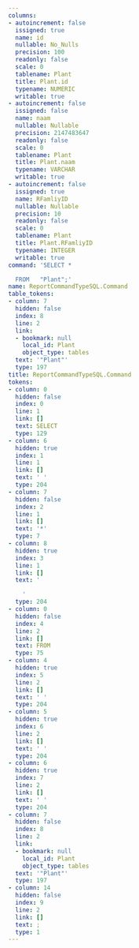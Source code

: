 ```yaml
---
columns:
- autoincrement: false
  issigned: true
  name: id
  nullable: No_Nulls
  precision: 100
  readonly: false
  scale: 0
  tablename: Plant
  title: Plant.id
  typename: NUMERIC
  writable: true
- autoincrement: false
  issigned: false
  name: naam
  nullable: Nullable
  precision: 2147483647
  readonly: false
  scale: 0
  tablename: Plant
  title: Plant.naam
  typename: VARCHAR
  writable: true
- autoincrement: false
  issigned: true
  name: RFamliyID
  nullable: Nullable
  precision: 10
  readonly: false
  scale: 0
  tablename: Plant
  title: Plant.RFamliyID
  typename: INTEGER
  writable: true
command: 'SELECT *

  FROM   "Plant";'
name: ReportCommandTypeSQL.Command
table_tokens:
- column: 7
  hidden: false
  index: 8
  line: 2
  link:
  - bookmark: null
    local_id: Plant
    object_type: tables
  text: '"Plant"'
  type: 197
title: ReportCommandTypeSQL.Command
tokens:
- column: 0
  hidden: false
  index: 0
  line: 1
  link: []
  text: SELECT
  type: 129
- column: 6
  hidden: true
  index: 1
  line: 1
  link: []
  text: ' '
  type: 204
- column: 7
  hidden: false
  index: 2
  line: 1
  link: []
  text: '*'
  type: 7
- column: 8
  hidden: true
  index: 3
  line: 1
  link: []
  text: '

    '
  type: 204
- column: 0
  hidden: false
  index: 4
  line: 2
  link: []
  text: FROM
  type: 75
- column: 4
  hidden: true
  index: 5
  line: 2
  link: []
  text: ' '
  type: 204
- column: 5
  hidden: true
  index: 6
  line: 2
  link: []
  text: ' '
  type: 204
- column: 6
  hidden: true
  index: 7
  line: 2
  link: []
  text: ' '
  type: 204
- column: 7
  hidden: false
  index: 8
  line: 2
  link:
  - bookmark: null
    local_id: Plant
    object_type: tables
  text: '"Plant"'
  type: 197
- column: 14
  hidden: false
  index: 9
  line: 2
  link: []
  text: ;
  type: 1
---
```

